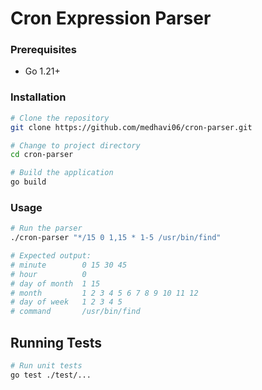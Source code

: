 # Cron Expression Parser

### Prerequisites
- Go 1.21+

### Installation
```bash
# Clone the repository
git clone https://github.com/medhavi06/cron-parser.git

# Change to project directory
cd cron-parser

# Build the application
go build 
```

### Usage
```bash
# Run the parser
./cron-parser "*/15 0 1,15 * 1-5 /usr/bin/find"

# Expected output:
# minute        0 15 30 45
# hour          0
# day of month  1 15
# month         1 2 3 4 5 6 7 8 9 10 11 12
# day of week   1 2 3 4 5
# command       /usr/bin/find
```

## Running Tests
```bash
# Run unit tests
go test ./test/...